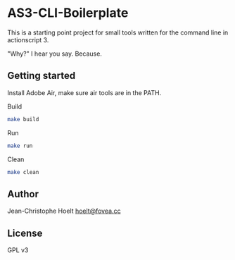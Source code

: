 # AS3-CLI-Boilerplate

This is a starting point project for small tools written for the command line in actionscript 3.

"Why?" I hear you say. Because.

## Getting started

Install Adobe Air, make sure air tools are in the PATH.

Build
```sh
make build
```

Run
```sh
make run
```

Clean
```sh
make clean
```

## Author

Jean-Christophe Hoelt <hoelt@fovea.cc>

## License

GPL v3
